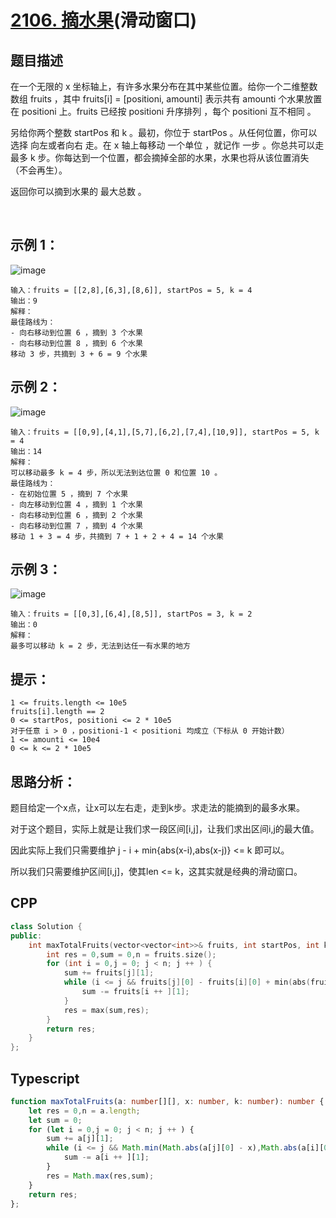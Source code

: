 # [2106. 摘水果](https://leetcode.cn/problems/maximum-fruits-harvested-after-at-most-k-steps/)(滑动窗口)

## 题目描述

在一个无限的 x 坐标轴上，有许多水果分布在其中某些位置。给你一个二维整数数组 fruits ，其中 fruits[i] = [positioni, amounti] 表示共有 amounti 个水果放置在 positioni 上。fruits 已经按 positioni 升序排列 ，每个 positioni 互不相同 。

另给你两个整数 startPos 和 k 。最初，你位于 startPos 。从任何位置，你可以选择 向左或者向右 走。在 x 轴上每移动 一个单位 ，就记作 一步 。你总共可以走 最多 k 步。你每达到一个位置，都会摘掉全部的水果，水果也将从该位置消失（不会再生）。

返回你可以摘到水果的 最大总数 。

 

## 示例 1：

![image](https://user-images.githubusercontent.com/72189350/210209516-f12314e8-fa05-4b57-8ccb-410d9d88b8d8.png)
```
输入：fruits = [[2,8],[6,3],[8,6]], startPos = 5, k = 4
输出：9
解释：
最佳路线为：
- 向右移动到位置 6 ，摘到 3 个水果
- 向右移动到位置 8 ，摘到 6 个水果
移动 3 步，共摘到 3 + 6 = 9 个水果
```

## 示例 2：
![image](https://user-images.githubusercontent.com/72189350/210209569-5b4bd70d-cb14-4260-bcd0-2a57af49a30b.png)

```
输入：fruits = [[0,9],[4,1],[5,7],[6,2],[7,4],[10,9]], startPos = 5, k = 4
输出：14
解释：
可以移动最多 k = 4 步，所以无法到达位置 0 和位置 10 。
最佳路线为：
- 在初始位置 5 ，摘到 7 个水果
- 向左移动到位置 4 ，摘到 1 个水果
- 向右移动到位置 6 ，摘到 2 个水果
- 向右移动到位置 7 ，摘到 4 个水果
移动 1 + 3 = 4 步，共摘到 7 + 1 + 2 + 4 = 14 个水果
```
## 示例 3：

![image](https://user-images.githubusercontent.com/72189350/210209581-15da726b-5428-43e3-bb63-267d8305ebe1.png)

```
输入：fruits = [[0,3],[6,4],[8,5]], startPos = 3, k = 2
输出：0
解释：
最多可以移动 k = 2 步，无法到达任一有水果的地方
```

## 提示：
```
1 <= fruits.length <= 10e5
fruits[i].length == 2
0 <= startPos, positioni <= 2 * 10e5
对于任意 i > 0 ，positioni-1 < positioni 均成立（下标从 0 开始计数）
1 <= amounti <= 10e4
0 <= k <= 2 * 10e5
```

## 思路分析：

题目给定一个x点，让x可以左右走，走到k步。求走法的能摘到的最多水果。

对于这个题目，实际上就是让我们求一段区间[i,j]，让我们求出区间i,j的最大值。

因此实际上我们只需要维护 j - i + min{abs(x-i),abs(x-j)} <= k 即可以。

所以我们只需要维护区间[i,j]，使其len <= k，这其实就是经典的滑动窗口。

## CPP
```cpp
class Solution {
public:
    int maxTotalFruits(vector<vector<int>>& fruits, int startPos, int k) {
        int res = 0,sum = 0,n = fruits.size();
        for (int i = 0,j = 0; j < n; j ++ ) {
            sum += fruits[j][1];
            while (i <= j && fruits[j][0] - fruits[i][0] + min(abs(fruits[j][0] - startPos),abs(fruits[i][0] - startPos)) > k) {
                sum -= fruits[i ++ ][1];
            }
            res = max(sum,res);
        }
        return res;
    }
};
```

## Typescript
```typescript
function maxTotalFruits(a: number[][], x: number, k: number): number {
    let res = 0,n = a.length;
    let sum = 0;
    for (let i = 0,j = 0; j < n; j ++ ) {
        sum += a[j][1];
        while (i <= j && Math.min(Math.abs(a[j][0] - x),Math.abs(a[i][0] - x)) + a[j][0] - a[i][0] > k) {
            sum -= a[i ++ ][1];
        }
        res = Math.max(res,sum);
    }
    return res;
};
```
